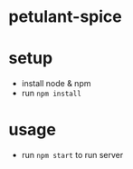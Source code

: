 # petulant-spice

# setup
- install node & npm
- run `npm install`

# usage
- run `npm start` to run server